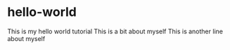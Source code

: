 # hello-world
This is my hello world tutorial
This is a bit about myself
This is another line about myself
